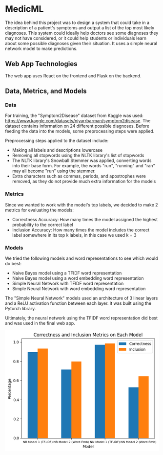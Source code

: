 # MedicML

The idea behind this project was to design a system that could take in a description of a 
patient's symptoms and output a list of the top most likely diagnoses. This system could ideally 
help doctors see some diagnoses they may not have considered, or it could help students or 
individuals learn about some possible diagnoses given their situation. It uses a simple neural 
network model to make predictions.

## Web App Technologies
The web app uses React on the frontend and Flask on the backend.

## Data, Metrics, and Models

### Data
For training, the "Symptom2Disease" dataset from Kaggle was used: https://www.kaggle.com/datasets/niyarrbarman/symptom2disease. The dataset contains information on 24 different possible diagnoses.
Before feeding the data into the models, some preprocessing steps were applied.

Preprocessing steps applied to the dataset include:
- Making all labels and descriptions lowercase
- Removing all stopwords using the NLTK library's list of stopwords
- The NLTK library's Snowball Stemmer was applied, converting words into their base form. For example, the words "run", "running" and "ran" may all become "run" using the stemmer.
- Extra characters such as commas, periods, and apostrophes were removed, as they do not provide much extra information for the models

### Metrics
Since we wanted to work with the model's top labels, we decided to make 2 metrics for evaluating 
the models:
- Correctness Accuracy: How many times the model assigned the highest probability to the correct label
- Inclusion Accuracy: How many times the model includes the correct label somewhere in its top k labels, in this case we used k = 3

### Models
We tried the following models and word representations to see which would do best:
- Naive Bayes model using a TFIDF word representation
- Naive Bayes model using a word embedding word representation
- Simple Neural Network with TFIDF word representation
- Simple Neural Network with word embedding word representation

The "Simple Neural Network" models used an architecture of 3 linear layers and a ReLU activation
function between each layer. It was built using the Pytorch library.

Ultimately, the neural network using the TFIDF word representation did best and was used in the
final web app. 

![Model Graph](modelGraph.png)